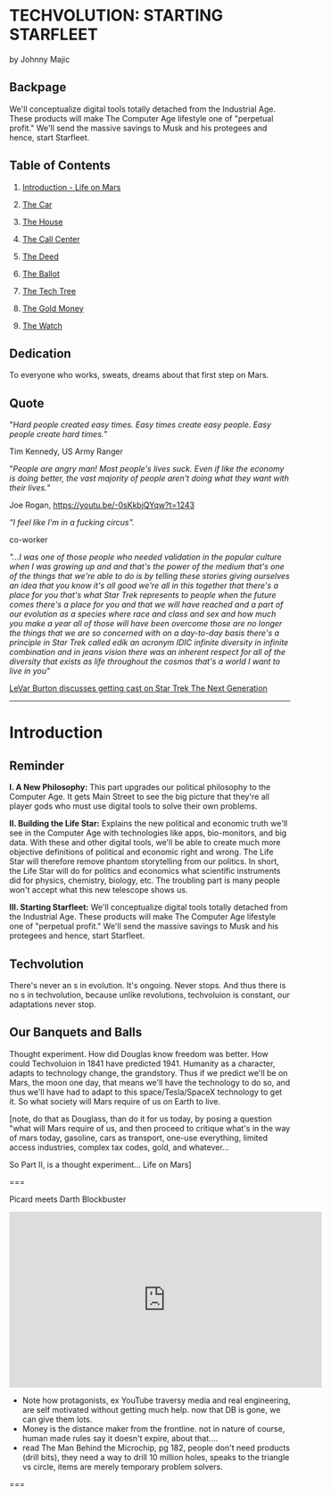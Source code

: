 
# TECHVOLUTION: STARTING STARFLEET

by Johnny Majic

## Backpage

We'll conceptualize digital tools totally detached from the Industrial Age. These products will make The Computer Age lifestyle one of "perpetual profit." We'll send the massive savings to Musk and his protegees and hence, start Starfleet.

## Table of Contents

1. [Introduction - Life on Mars](#introduction)

2. [The Car](#the-car)

3. [The House](#the-house)

4. [The Call Center](#the-call-center)

5. [The Deed](#the-deed)

6. [The Ballot](#the-ballot)

7. [The Tech Tree](#the-tech-tree)

8. [The Gold Money](#the-gold-money)

9. [The Watch](#the-watch)

## Dedication

To everyone who works, sweats, dreams about that first step on Mars.

## Quote

"_Hard people created easy times. Easy times create easy people. Easy people create hard times._"

Tim Kennedy, US Army Ranger

"_People are angry man! Most people's lives suck. Even if like the economy is doing better, the vast majority of people aren't doing what they want with their lives._"

Joe Rogan, https://youtu.be/-0sKkbjQYqw?t=1243

_"I feel like I'm in a fucking circus"._

co-worker

_"...I was one of those people who needed validation in the popular culture when I was growing up and and that's the power of the medium that's one of the things that we're able to do is by telling these stories giving ourselves an idea that you know it's all good we're all in this together that there's a place for you that's what Star Trek represents to people when the future comes there's a place for you and that we will have reached and a part of our evolution as a species where race and class and sex and how much you make a year all of those will have been overcome those are no longer the things that we are so concerned with on a day-to-day basis there's a principle in Star Trek called edik an acronym IDIC infinite diversity in infinite combination and in jeans vision there was an inherent respect for all of the diversity that exists as life throughout the cosmos that's a world I want to live in you"_

[LeVar Burton discusses getting cast on Star Trek The Next Generation](https://youtu.be/I8aq_V2lhF8?t=218)

---

# Introduction

## Reminder

**I. A New Philosophy:** This part upgrades our political philosophy to the Computer Age. It gets Main Street to see the big picture that they're all player gods who must use digital tools to solve their own problems.

**II. Building the Life Star:** Explains the new political and economic truth we'll see in the Computer Age with technologies like apps, bio-monitors, and big data. With these and other digital tools, we'll be able to create much more objective definitions of political and economic right and wrong. The Life Star will therefore remove phantom storytelling from our politics. In short, the Life Star will do for politics and economics what scientific instruments did for physics, chemistry, biology, etc. The troubling part is many people won't accept what this new telescope shows us.

**III. Starting Starfleet:** We'll conceptualize digital tools totally detached from the Industrial Age. These products will make The Computer Age lifestyle one of "perpetual profit." We'll send the massive savings to Musk and his protegees and hence, start Starfleet.

## Techvolution

There's never an s in evolution. It's ongoing. Never stops. And thus there is no s in techvolution, because unlike revolutions, techvoluion is constant, our adaptations never stop.

## Our Banquets and Balls

Thought experiment. How did Douglas know freedom was better. How could Techvoluion in 1841 have predicted 1941. Humanity as a character, adapts to technology change, the grandstory. Thus if we predict we'll be on Mars, the moon one day, that means we'll have the technology to do so, and thus we'll have had to adapt to this space/Tesla/SpaceX technology to get it. So what society will Mars require of us on Earth to live.

[note, do that as Douglass, than do it for us today, by posing a question "what will Mars require of us, and then proceed to critique what's in the way of mars today, gasoline, cars as transport, one-use everything, limited access industries, complex tax codes, gold, and whatever...

So Part II, is a thought experiment... Life on Mars]

===

Picard meets Darth Blockbuster

<iframe width="560" height="315" src="https://www.youtube-nocookie.com/embed/UTtCI61p0Us" frameborder="0" allow="accelerometer; autoplay; encrypted-media; gyroscope; picture-in-picture" allowfullscreen></iframe>

- Note how protagonists, ex YouTube traversy media and real engineering, are self motivated without getting much help. now that DB is gone, we can give them lots.
- Money is the distance maker from the frontline. not in nature of course, human made rules say it doesn't expire, about that....
- read The Man Behind the Microchip, pg 182, people don't need products (drill bits), they need a way to drill 10 million holes, speaks to the triangle vs circle, items are merely temporary problem solvers.

===